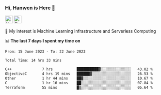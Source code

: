 ### Hi, Hanwen is Here 👋
<p>
	<a href="https://www.linkedin.com/in/liu-hanwen/"><img src="https://img.shields.io/badge/@hanwen-0A66C2?style=flat&logo=LinkedIn&logoColor=white" alt="Linkedin"  height="25px"/></a> 
	<a href="https://scholar.google.com/citations?user=HDF0su0AAAAJ"><img src="https://img.shields.io/badge/scholar-4385FE.svg?&style=plastic&logo=google-scholar&logoColor=white" alt="Google Scholar" height="25px"> </a>
</p>
🌱 My interest is Machine Learning Infrastructure and Serverless Computing

📊 **The last 7 days I spent my time on** 
<!--START_SECTION:waka-->

```txt
From: 15 June 2023 - To: 22 June 2023

Total Time: 14 hrs 33 mins

C++              7 hrs           ██████████▓░░░░░░░░░░░░░░   43.02 %
ObjectiveC       4 hrs 19 mins   ██████▓░░░░░░░░░░░░░░░░░░   26.53 %
Other            1 hr 44 mins    ██▓░░░░░░░░░░░░░░░░░░░░░░   10.67 %
C                1 hr 16 mins    ██░░░░░░░░░░░░░░░░░░░░░░░   07.84 %
Terraform        55 mins         █▒░░░░░░░░░░░░░░░░░░░░░░░   05.64 %
```

<!--END_SECTION:waka-->


<!--
**david990917/david990917** is a ✨ _special_ ✨ repository because its `README.md` (this file) appears on your GitHub profile.

Here are some ideas to get you started:

- 🔭 I’m currently working on ...
- 🌱 I’m currently learning ...
- 👯 I’m looking to collaborate on ...
- 🤔 I’m looking for help with ...
- 💬 Ask me about ...
- 📫 How to reach me: ...
- 😄 Pronouns: ...
- ⚡ Fun fact: ...
-->
